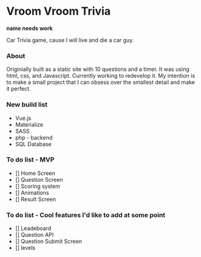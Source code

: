 # Vroom Vroom Trivia 
**name needs work**

Car Trivia game, cause I will live and die a car guy. 

### About

Originially built as a static site with 10 questions and a timer. It was using html, css, and Javascript. Currently working to redevelop it. My intention is to make a small project that I can obsess over the smallest detail and make it perfect.

### New build list
- Vue.js
- Materialize
- SASS
- php - backend
- SQL Database

### To do list - MVP
- [] Home Screen
- [] Question Screen
- [] Scoring system
- [] Animations
- [] Result Screen


### To do list - Cool features I'd like to add at some point
- [] Leadeboard
- [] Question API
- [] Question Submit Screen
- [] levels
